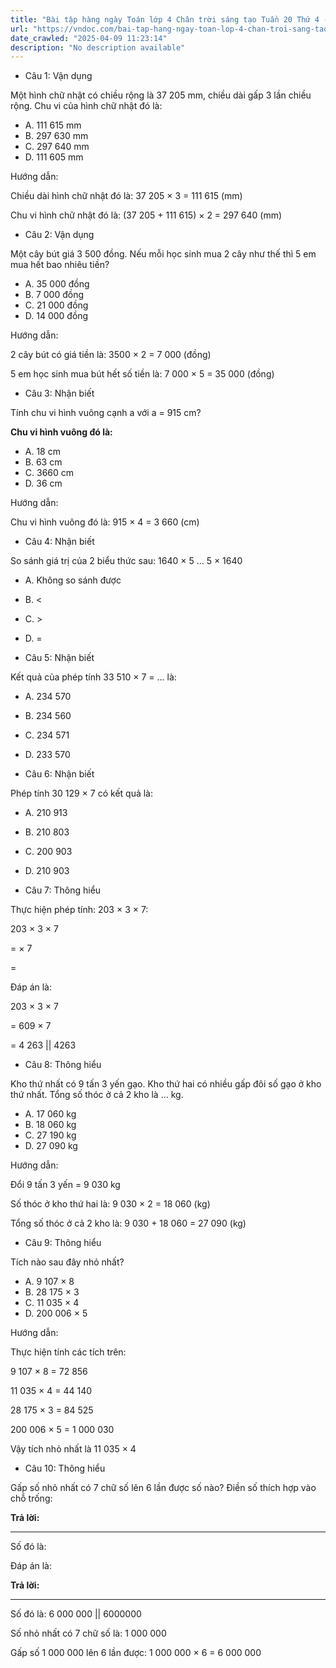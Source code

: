 ```yaml
---
title: "Bài tập hàng ngày Toán lớp 4 Chân trời sáng tạo Tuần 20 Thứ 4 - VnDoc.com"
url: "https://vndoc.com/bai-tap-hang-ngay-toan-lop-4-chan-troi-sang-tao-tuan-20-thu-4-335542"
date_crawled: "2025-04-09 11:23:14"
description: "No description available"
---
```


* Câu 1:  Vận dụng

Một hình chữ nhật có chiều rộng là 37 205 mm, chiều dài gấp 3 lần chiều rộng. Chu vi của hình chữ nhật đó là:

  * A. 111 615 mm 
  * B. 297 630 mm 
  * C. 297 640 mm 
  * D. 111 605 mm 



Hướng dẫn: 

Chiều dài hình chữ nhật đó là: 37 205 × 3 = 111 615 (mm)

Chu vi hình chữ nhật đó là: (37 205 + 111 615) × 2 = 297 640 (mm)

* Câu 2:  Vận dụng

Một cây bút giá 3 500 đồng. Nếu mỗi học sinh mua 2 cây như thế thì 5 em mua hết bao nhiêu tiền?

  * A. 35 000 đồng 
  * B. 7 000 đồng 
  * C. 21 000 đồng 
  * D. 14 000 đồng 



Hướng dẫn: 

2 cây bút có giá tiền là: 3500 × 2 = 7 000 (đồng)

5 em học sinh mua bút hết số tiền là: 7 000 × 5 = 35 000 (đồng)

* Câu 3:  Nhận biết

Tính chu vi hình vuông cạnh a với a = 915 cm?

**Chu vi hình vuông đó là:**

  * A. 18 cm 
  * B. 63 cm 
  * C. 3660 cm 
  * D. 36 cm 



Hướng dẫn: 

Chu vi hình vuông đó là: 915 × 4 = 3 660 (cm)

* Câu 4:  Nhận biết

So sánh giá trị của 2 biểu thức sau: 1640 × 5 ... 5 × 1640

  * A. Không so sánh được 
  * B. <
  * C. >
  * D. = 



* Câu 5:  Nhận biết

Kết quả của phép tính 33 510 × 7 = ... là:

  * A. 234 570 
  * B. 234 560 
  * C. 234 571 
  * D. 233 570 



* Câu 6:  Nhận biết

Phép tính 30 129 × 7 có kết quả là:

  * A. 210 913 
  * B. 210 803 
  * C. 200 903 
  * D. 210 903 



* Câu 7:  Thông hiểu

Thực hiện phép tính: 203 × 3 × 7:

203 × 3 × 7

=  × 7

= 

Đáp án là:

203 × 3 × 7

= 609 × 7

= 4 263 || 4263

* Câu 8:  Thông hiểu

Kho thứ nhất có 9 tấn 3 yến gạo. Kho thứ hai có nhiều gấp đôi số gạo ở kho thứ nhất. Tổng số thóc ở cả 2 kho là ... kg.

  * A. 17 060 kg 
  * B. 18 060 kg 
  * C. 27 190 kg 
  * D. 27 090 kg 



Hướng dẫn: 

Đổi 9 tấn 3 yến = 9 030 kg

Số thóc ở kho thứ hai là: 9 030 × 2 = 18 060 (kg)

Tổng số thóc ở cả 2 kho là: 9 030 + 18 060 = 27 090 (kg)

* Câu 9:  Thông hiểu

Tích nào sau đây nhỏ nhất?

  * A. 9 107 × 8 
  * B. 28 175 × 3 
  * C. 11 035 × 4 
  * D. 200 006 × 5 



Hướng dẫn: 

Thực hiện tính các tích trên:

9 107 × 8 = 72 856

11 035 × 4 = 44 140

28 175 × 3 = 84 525

200 006 × 5 = 1 000 030

Vậy tích nhỏ nhất là 11 035 × 4

* Câu 10:  Thông hiểu

Gấp số nhỏ nhất có 7 chữ số lên 6 lần được số nào? Điền số thích hợp vào chỗ trống:

**Trả lời:**

****

Số đó là:

Đáp án là:

**Trả lời:**

****

Số đó là: 6 000 000 || 6000000

Số nhỏ nhất có 7 chữ số là: 1 000 000

Gấp số 1 000 000 lên 6 lần được: 1 000 000 × 6 = 6 000 000
